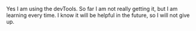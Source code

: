 Yes I am using the devTools. So far I am not really getting it, but I am learning every time. I know it will be helpful in the future, so I will not give up. 